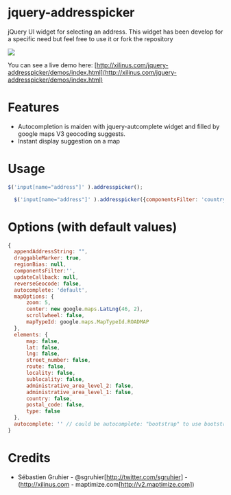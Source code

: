 jquery-addresspicker
====================

jQuery UI widget for selecting an address.
This widget has been develop for a specific need but feel free to use it or fork the repository


<img src="http://xilinus.com/jquery-addresspicker/demos/images/screenshot.png"/>

You can see a live demo here: [http://xilinus.com/jquery-addresspicker/demos/index.html](http://xilinus.com/jquery-addresspicker/demos/index.html)

Features
====================

- Autocompletion is maiden with jquery-autcomplete widget and filled by google maps V3 geocoding suggests.
- Instant display suggestion on a map

Usage
====================

```js
$('input[name="address"]' ).addresspicker();
```

```js
  $('input[name="address"]' ).addresspicker({componentsFilter: 'country:FR'});
```

Options (with default values)
====================

```js
{
  appendAddressString: "",
  draggableMarker: true,
  regionBias: null,
  componentsFilter:'',
  updateCallback: null,
  reverseGeocode: false,
  autocomplete: 'default',
  mapOptions: {
      zoom: 5,
      center: new google.maps.LatLng(46, 2),
      scrollwheel: false,
      mapTypeId: google.maps.MapTypeId.ROADMAP
  },
  elements: {
      map: false,
      lat: false,
      lng: false,
      street_number: false,
      route: false,
      locality: false,
      sublocality: false,
      administrative_area_level_2: false,
      administrative_area_level_1: false,
      country: false,
      postal_code: false,
      type: false
  },
  autocomplete: '' // could be autocomplete: "bootstrap" to use bootstrap typeahead autocomplete instead of jQueryUI
}
```

Credits
====================

- Sébastien Gruhier - @sgruhier[http://twitter.com/sgruhier] - (http://xilinus.com - maptimize.com[http://v2.maptimize.com])

